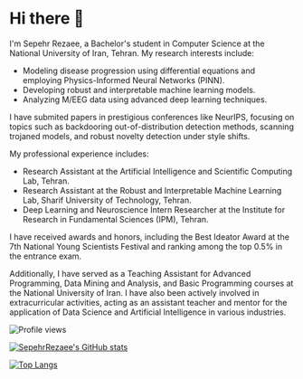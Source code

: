 # Hi there 👋
I'm Sepehr Rezaee, a Bachelor's student in Computer Science at the National University of Iran, Tehran. My research interests include:

- Modeling disease progression using differential equations and employing Physics-Informed Neural Networks (PINN).
- Developing robust and interpretable machine learning models.
- Analyzing M/EEG data using advanced deep learning techniques.

I have submited papers in prestigious conferences like NeurIPS, focusing on topics such as backdooring out-of-distribution detection methods, scanning trojaned models, and robust novelty detection under style shifts.

My professional experience includes:
- Research Assistant at the Artificial Intelligence and Scientific Computing Lab, Tehran.
- Research Assistant at the Robust and Interpretable Machine Learning Lab, Sharif University of Technology, Tehran.
- Deep Learning and Neuroscience Intern Researcher at the Institute for Research in Fundamental Sciences (IPM), Tehran.

I have received awards and honors, including the Best Ideator Award at the 7th National Young Scientists Festival and ranking among the top 0.5% in the entrance exam.

Additionally, I have served as a Teaching Assistant for Advanced Programming, Data Mining and Analysis, and Basic Programming courses at the National University of Iran. I have also been actively involved in extracurricular activities, acting as an assistant teacher and mentor for the application of Data Science and Artificial Intelligence in various industries.

![Profile views](https://komarev.com/ghpvc/?username=SepehrRezaee)

[![SepehrRezaee's GitHub stats](https://github-readme-stats.vercel.app/api?username=SepehrRezaee&show_icons=true&count_private=true)](https://github.com/anuraghazra/github-readme-stats)

[![Top Langs](https://github-readme-stats.vercel.app/api/top-langs/?username=SepehrRezaee&layout=compact)](https://github.com/anuraghazra/github-readme-stats)
